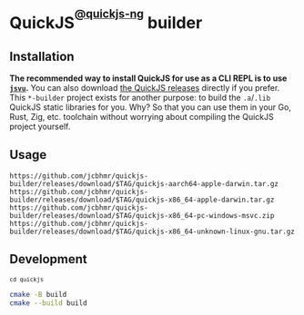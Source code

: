 # QuickJS<sup><sup>[@quickjs-ng](https://github.com/quickjs-ng)</sup></sup> builder

## Installation

**The recommended way to install QuickJS for use as a CLI REPL is to use [`jsvu`](https://github.com/GoogleChromeLabs/jsvu).** You can also download [the QuickJS releases](https://github.com/quickjs-ng/quickjs/releases) directly if you prefer. This `*-builder` project exists for another purpose: to build the `.a`/`.lib` QuickJS static libraries for you. Why? So that you can use them in your Go, Rust, Zig, etc. toolchain without worrying about compiling the QuickJS project yourself.

## Usage

```
https://github.com/jcbhmr/quickjs-builder/releases/download/$TAG/quickjs-aarch64-apple-darwin.tar.gz
https://github.com/jcbhmr/quickjs-builder/releases/download/$TAG/quickjs-x86_64-apple-darwin.tar.gz
https://github.com/jcbhmr/quickjs-builder/releases/download/$TAG/quickjs-x86_64-pc-windows-msvc.zip
https://github.com/jcbhmr/quickjs-builder/releases/download/$TAG/quickjs-x86_64-unknown-linux-gnu.tar.gz
```

## Development

<sub>`cd quickjs`</sub>

```sh
cmake -B build
cmake --build build
```
